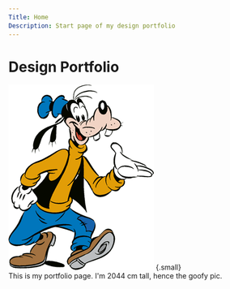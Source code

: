 ```yaml
---
Title: Home
Description: Start page of my design portfolio
---
```


Design Portfolio
==========================

![Pic of goofy](assets/img/goofy.png) {.small}  
This is my portfolio page. I'm 2044 cm tall, hence the goofy pic.